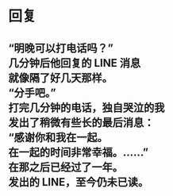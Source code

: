 # 回复

“明晚可以打电话吗？”\
几分钟后他回复的 LINE 消息\
就像隔了好几天那样。\
“分手吧。”\
打完几分钟的电话，独自哭泣的我\
发出了稍微有些长的最后消息：\
“感谢你和我在一起。\
在一起的时间非常幸福。……”\
在那之后已经过了一年。\
发出的 LINE，至今仍未已读。
<br>
<br>
<br>
<br>
<br>
<br>
<br>
<br>
<br>
<br>
<br>
<br>
<br>
<br>
<br>
<br>
<br>
<br>
<br>
---
